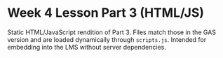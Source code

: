 # Week 4 Lesson Part 3 (HTML/JS)

Static HTML/JavaScript rendition of Part 3. Files match those in the GAS version and are loaded dynamically through `scripts.js`. Intended for embedding into the LMS without server dependencies.
